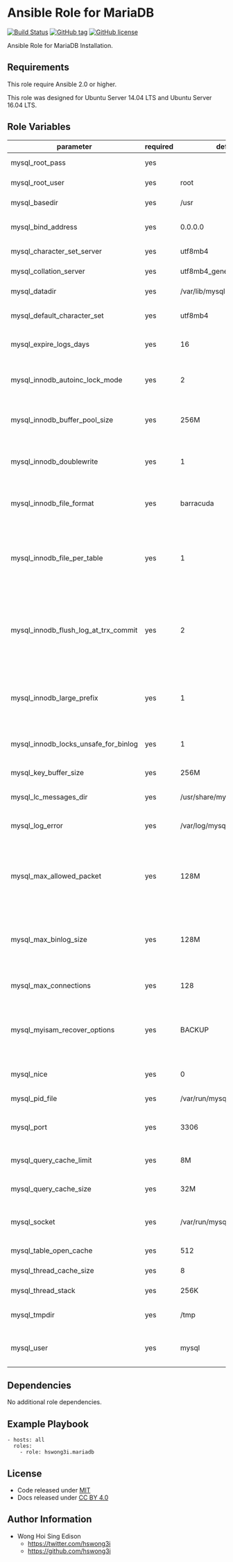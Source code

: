 Ansible Role for MariaDB
======================

[![Build Status](https://travis-ci.org/pantarei/ansible-role-mariadb.svg?branch=master)](https://travis-ci.org/pantarei/ansible-role-mariadb)
[![GitHub tag](https://img.shields.io/github/tag/pantarei/ansible-role-mariadb.svg)](https://github.com/pantarei/ansible-role-mariadb)
[![GitHub license](https://img.shields.io/github/license/pantarei/ansible-role-mariadb.svg)](https://github.com/pantarei/ansible-role-mariadb/blob/master/LICENSE)

Ansible Role for MariaDB Installation.

Requirements
------------

This role require Ansible 2.0 or higher.

This role was designed for Ubuntu Server 14.04 LTS and Ubuntu Server 16.04 LTS.

Role Variables
--------------

<table>
<colgroup>
<col width="20%" />
<col width="20%" />
<col width="20%" />
<col width="20%" />
<col width="20%" />
</colgroup>
<thead>
<tr class="header">
<th>parameter</th>
<th>required</th>
<th>default</th>
<th>choices</th>
<th>comments</th>
</tr>
</thead>
<tbody>
<tr class="odd">
<td>mysql_root_pass</td>
<td>yes</td>
<td></td>
<td></td>
<td>Default mysql root user password.</td>
</tr>
<tr class="even">
<td>mysql_root_user</td>
<td>yes</td>
<td>root</td>
<td></td>
<td>Default mysql root user name.</td>
</tr>
<tr class="odd">
<td>mysql_basedir</td>
<td>yes</td>
<td>/usr</td>
<td></td>
<td>The path to the MySQL installation directory.</td>
</tr>
<tr class="even">
<td>mysql_bind_address</td>
<td>yes</td>
<td>0.0.0.0</td>
<td></td>
<td>The MySQL server listens on a single network socket for TCP/IP connections.</td>
</tr>
<tr class="odd">
<td>mysql_character_set_server</td>
<td>yes</td>
<td>utf8mb4</td>
<td></td>
<td>Use charset_name as the default server character set.</td>
</tr>
<tr class="even">
<td>mysql_collation_server</td>
<td>yes</td>
<td>utf8mb4_general_ci</td>
<td></td>
<td>Use collation_name as the default server collation.</td>
</tr>
<tr class="odd">
<td>mysql_datadir</td>
<td>yes</td>
<td>/var/lib/mysql</td>
<td></td>
<td>The path to the MySQL data directory.</td>
</tr>
<tr class="even">
<td>mysql_default_character_set</td>
<td>yes</td>
<td>utf8mb4</td>
<td></td>
<td>Use charset_name as the default character set for the client and connection.</td>
</tr>
<tr class="odd">
<td>mysql_expire_logs_days</td>
<td>yes</td>
<td>16</td>
<td></td>
<td>The number of days for automatic binary log file removal.</td>
</tr>
<tr class="even">
<td>mysql_innodb_autoinc_lock_mode</td>
<td>yes</td>
<td>2</td>
<td><ul>
<li>0</li>
<li>1</li>
<li>2</li>
</ul></td>
<td>The lock mode to use for generating auto-increment values.</td>
</tr>
<tr class="odd">
<td>mysql_innodb_buffer_pool_size</td>
<td>yes</td>
<td>256M</td>
<td></td>
<td>The size in bytes of the buffer pool, the memory area where InnoDB caches table and index data.</td>
</tr>
<tr class="even">
<td>mysql_innodb_doublewrite</td>
<td>yes</td>
<td>1</td>
<td></td>
<td>If this variable is enabled (the default), InnoDB stores all data twice, first to the doublewrite buffer, then to the actual data files.</td>
</tr>
<tr class="odd">
<td>mysql_innodb_file_format</td>
<td>yes</td>
<td>barracuda</td>
<td></td>
<td>The file format to use for new InnoDB tables. Currently, Antelope and Barracuda are supported.</td>
</tr>
<tr class="even">
<td>mysql_innodb_file_per_table</td>
<td>yes</td>
<td>1</td>
<td></td>
<td>When innodb_file_per_table is enabled (the default in 5.6.6 and higher), InnoDB stores the data and indexes for each newly created table in a separate .ibd file, rather than in the system tablespace.</td>
</tr>
<tr class="odd">
<td>mysql_innodb_flush_log_at_trx_commit</td>
<td>yes</td>
<td>2</td>
<td></td>
<td>Controls the balance between strict ACID compliance for commit operations, and higher performance that is possible when commit-related I/O operations are rearranged and done in batches.</td>
</tr>
<tr class="even">
<td>mysql_innodb_large_prefix</td>
<td>yes</td>
<td>1</td>
<td></td>
<td>When this option is enabled, index key prefixes longer than 767 bytes (up to 3072 bytes) are allowed for InnoDB tables that use the DYNAMIC and COMPRESSED row formats.</td>
</tr>
<tr class="odd">
<td>mysql_innodb_locks_unsafe_for_binlog</td>
<td>yes</td>
<td>1</td>
<td></td>
<td>This variable affects how InnoDB uses gap locking for searches and index scans.</td>
</tr>
<tr class="even">
<td>mysql_key_buffer_size</td>
<td>yes</td>
<td>256M</td>
<td></td>
<td>Index blocks for MyISAM tables are buffered and are shared by all threads.</td>
</tr>
<tr class="odd">
<td>mysql_lc_messages_dir</td>
<td>yes</td>
<td>/usr/share/mysql</td>
<td></td>
<td>The directory where error messages are located.</td>
</tr>
<tr class="even">
<td>mysql_log_error</td>
<td>yes</td>
<td>/var/log/mysql/error.log</td>
<td></td>
<td>The location of the error log, or empty if the server is writing error message to the standard error output.</td>
</tr>
<tr class="odd">
<td>mysql_max_allowed_packet</td>
<td>yes</td>
<td>128M</td>
<td></td>
<td>The maximum size of one packet or any generated/intermediate string, or any parameter sent by the mysql_stmt_send_long_data() C API function.</td>
</tr>
<tr class="even">
<td>mysql_max_binlog_size</td>
<td>yes</td>
<td>128M</td>
<td></td>
<td>If a write to the binary log causes the current log file size to exceed the value of this variable, the server rotates the binary logs (closes the current file and opens the next one).</td>
</tr>
<tr class="odd">
<td>mysql_max_connections</td>
<td>yes</td>
<td>128</td>
<td></td>
<td>The maximum permitted number of simultaneous client connections.</td>
</tr>
<tr class="even">
<td>mysql_myisam_recover_options</td>
<td>yes</td>
<td>BACKUP</td>
<td><ul>
<li>OFF</li>
<li>DEFAULT</li>
<li>BACKUP</li>
<li>FORCE</li>
<li>QUICK</li>
</ul></td>
<td>Set the MyISAM storage engine recovery mode.</td>
</tr>
<tr class="odd">
<td>mysql_nice</td>
<td>yes</td>
<td>0</td>
<td></td>
<td>Use the nice program to set the server's scheduling priority to the given value.</td>
</tr>
<tr class="even">
<td>mysql_pid_file</td>
<td>yes</td>
<td>/var/run/mysqld/mysqld.pid</td>
<td></td>
<td>The path name of the process ID file.</td>
</tr>
<tr class="odd">
<td>mysql_port</td>
<td>yes</td>
<td>3306</td>
<td></td>
<td>The port number that the server should use when listening for TCP/IP connections.</td>
</tr>
<tr class="even">
<td>mysql_query_cache_limit</td>
<td>yes</td>
<td>8M</td>
<td></td>
<td>Do not cache results that are larger than this number of bytes.</td>
</tr>
<tr class="odd">
<td>mysql_query_cache_size</td>
<td>yes</td>
<td>32M</td>
<td></td>
<td>The amount of memory allocated for caching query results.</td>
</tr>
<tr class="even">
<td>mysql_socket</td>
<td>yes</td>
<td>/var/run/mysqld/mysqld.sock</td>
<td></td>
<td>On Unix platforms, this variable is the name of the socket file that is used for local client connections.</td>
</tr>
<tr class="odd">
<td>mysql_table_open_cache</td>
<td>yes</td>
<td>512</td>
<td></td>
<td>The number of open tables for all threads.</td>
</tr>
<tr class="even">
<td>mysql_thread_cache_size</td>
<td>yes</td>
<td>8</td>
<td></td>
<td>How many threads the server should cache for reuse.</td>
</tr>
<tr class="odd">
<td>mysql_thread_stack</td>
<td>yes</td>
<td>256K</td>
<td></td>
<td>The stack size for each thread.</td>
</tr>
<tr class="even">
<td>mysql_tmpdir</td>
<td>yes</td>
<td>/tmp</td>
<td></td>
<td>The path of the directory to use for creating temporary files.</td>
</tr>
<tr class="odd">
<td>mysql_user</td>
<td>yes</td>
<td>mysql</td>
<td></td>
<td>Run the mysqld server as the user having the name user_name or the numeric user ID user_id.</td>
</tr>
</tbody>
</table>

Dependencies
------------

No additional role dependencies.

Example Playbook
----------------

    - hosts: all
      roles:
        - role: hswong3i.mariadb

License
-------

-   Code released under [MIT](https://github.com/pantarei/ansible-role-mariadb/blob/master/LICENSE)
-   Docs released under [CC BY 4.0](http://creativecommons.org/licenses/by/4.0/)

Author Information
------------------

-   Wong Hoi Sing Edison
    -   <a href="https://twitter.com/hswong3i" class="uri" class="uri">https://twitter.com/hswong3i</a>
    -   <a href="https://github.com/hswong3i" class="uri" class="uri">https://github.com/hswong3i</a>

